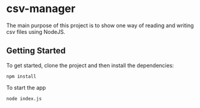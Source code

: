 # csv-manager

The main purpose of this project is to show one way of reading and writing csv files using NodeJS.

## Getting Started

To get started, clone the project and then install the dependencies:

```
npm install
```

To start the app

```
node index.js
```

